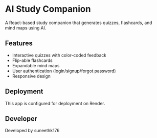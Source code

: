 # AI Study Companion

A React-based study companion that generates quizzes, flashcards, and mind maps using AI.

## Features
- Interactive quizzes with color-coded feedback
- Flip-able flashcards
- Expandable mind maps
- User authentication (login/signup/forgot password)
- Responsive design

## Deployment
This app is configured for deployment on Render.

## Developer
Developed by suneethk176